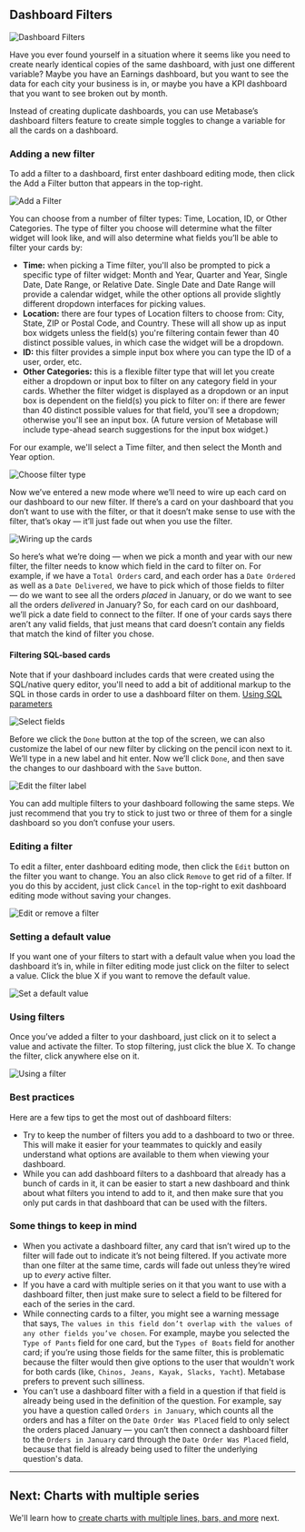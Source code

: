 ## Dashboard Filters

![Dashboard Filters](images/dashboard-filters/dashboard-filters.png)

Have you ever found yourself in a situation where it seems like you need to create nearly identical copies of the same dashboard, with just one different variable? Maybe you have an Earnings dashboard, but you want to see the data for each city your business is in, or maybe you have a KPI dashboard that you want to see broken out by month.

Instead of creating duplicate dashboards, you can use Metabase’s dashboard filters feature to create simple toggles to change a variable for all the cards on a dashboard.

### Adding a new filter

To add a filter to a dashboard, first enter dashboard editing mode, then click the Add a Filter button that appears in the top-right.

![Add a Filter](images/dashboard-filters/01-add-filter.png)

You can choose from a number of filter types: Time, Location, ID, or Other Categories. The type of filter you choose will determine what the filter widget will look like, and will also determine what fields you’ll be able to filter your cards by:
* **Time:** when picking a Time filter, you'll also be prompted to pick a specific type of filter widget: Month and Year, Quarter and Year, Single Date, Date Range, or Relative Date. Single Date and Date Range will provide a calendar widget, while the other options all provide slightly different dropdown interfaces for picking values.
* **Location:** there are four types of Location filters to choose from: City, State, ZIP or Postal Code, and Country. These will all show up as input box widgets unless the field(s) you're filtering contain fewer than 40 distinct possible values, in which case the widget will be a dropdown.
* **ID:** this filter provides a simple input box where you can type the ID of a user, order, etc.
* **Other Categories:** this is a flexible filter type that will let you create either a dropdown or input box to filter on any category field in your cards. Whether the filter widget is displayed as a dropdown or an input box is dependent on the field(s) you pick to filter on: if there are fewer than 40 distinct possible values for that field, you'll see a dropdown; otherwise you'll see an input box. (A future version of Metabase will include type-ahead search suggestions for the input box widget.)

For our example, we'll select a Time filter, and then select the Month and Year option.

![Choose filter type](images/dashboard-filters/02-filter-type.png)

Now we’ve entered a new mode where we’ll need to wire up each card on our dashboard to our new filter. If there’s a card on your dashboard that you don’t want to use with the filter, or that it doesn’t make sense to use with the filter, that’s okay — it’ll just fade out when you use the filter.

![Wiring up the cards](images/dashboard-filters/03-wiring-cards.png)

So here’s what we’re doing — when we pick a month and year with our new filter, the filter needs to know which field in the card to filter on. For example, if we have a `Total Orders` card, and each order has a `Date Ordered` as well as a `Date Delivered`, we have to pick which of those fields to filter — do we want to see all the orders *placed* in January, or do we want to see all the orders *delivered* in January? So, for each card on our dashboard, we’ll pick a date field to connect to the filter. If one of your cards says there aren’t any valid fields, that just means that card doesn’t contain any fields that match the kind of filter you chose.

#### Filtering SQL-based cards
Note that if your dashboard includes cards that were created using the SQL/native query editor, you'll need to add a bit of additional markup to the SQL in those cards in order to use a dashboard filter on them. [Using SQL parameters](12-sql-parameters.md)


![Select fields](images/dashboard-filters/04-select-fields.png)

Before we click the `Done` button at the top of the screen, we can also customize the label of our new filter by clicking on the pencil icon next to it. We’ll type in a new label and hit enter. Now we’ll click `Done`, and then save the changes to our dashboard with the `Save` button.

![Edit the filter label](images/dashboard-filters/05-edit-label.png)

You can add multiple filters to your dashboard following the same steps. We just recommend that you try to stick to just two or three of them for a single dashboard so you don’t confuse your users.

### Editing a filter

To edit a filter, enter dashboard editing mode, then click the `Edit` button on the filter you want to change. You an also click `Remove` to get rid of a filter. If you do this by accident, just click `Cancel` in the top-right to exit dashboard editing mode without saving your changes.

![Edit or remove a filter](images/dashboard-filters/06-edit-and-remove.png)

### Setting a default value

If you want one of your filters to start with a default value when you load the dashboard it’s in, while in filter editing mode just click on the filter to select a value. Click the blue X if you want to remove the default value.

![Set a default value](images/dashboard-filters/07-default-value.png)

### Using filters

Once you’ve added a filter to your dashboard, just click on it to select a value and activate the filter. To stop filtering, just click the blue X. To change the filter, click anywhere else on it.

![Using a filter](images/dashboard-filters/08-use-filter.png)

### Best practices

Here are a few tips to get the most out of dashboard filters:
- Try to keep the number of filters you add to a dashboard to two or three. This will make it easier for your teammates to quickly and easily understand what options are available to them when viewing your dashboard.
- While you can add dashboard filters to a dashboard that already has a bunch of cards in it, it can be easier to start a new dashboard and think about what filters you intend to add to it, and then make sure that you only put cards in that dashboard that can be used with the filters.

### Some things to keep in mind

- When you activate a dashboard filter, any card that isn’t wired up to the filter will fade out to indicate it’s not being filtered. If you activate more than one filter at the same time, cards will fade out unless they’re wired up to *every* active filter.
- If you have a card with multiple series on it that you want to use with a dashboard filter, then just make sure to select a field to be filtered for each of the series in the card.
- While connecting cards to a filter, you might see a warning message that says, `The values in this field don’t overlap with the values of any other fields you’ve chosen`. For example, maybe you selected the `Type of Pants` field for one card, but the `Types of Boats` field for another card; if you’re using those fields for the same filter, this is problematic because the filter would then give options to the user that wouldn't work for both cards (like, `Chinos, Jeans, Kayak, Slacks, Yacht`). Metabase prefers to prevent such silliness.
- You can’t use a dashboard filter with a field in a question if that field is already being used in the definition of the question. For example, say you have a question called `Orders in January`, which counts all the orders and has a filter on the `Date Order Was Placed` field to only select the orders placed January — you can’t then connect a dashboard filter to the `Orders in January` card through the `Date Order Was Placed` field, because that field is already being used to filter the underlying question's data.

---

## Next: Charts with multiple series
We'll learn how to [create charts with multiple lines, bars, and more](09-multi-series-charting.md) next.
